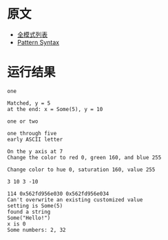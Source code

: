# 原文
- [全模式列表](https://course.rs/basic/match-pattern/all-patterns.html)
- [Pattern Syntax](https://doc.rust-lang.org/book/ch18-03-pattern-syntax.html)

# 运行结果
~~~shell
one

Matched, y = 5
at the end: x = Some(5), y = 10

one or two

one through five
early ASCII letter

On the y axis at 7
Change the color to red 0, green 160, and blue 255

Change color to hue 0, saturation 160, value 255

3 10 3 -10

114 0x562fd956e030 0x562fd956e034
Can't overwrite an existing customized value
setting is Some(5)
found a string
Some("Hello!")
x is 0
Some numbers: 2, 32
~~~